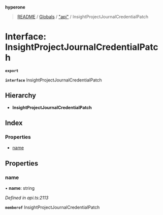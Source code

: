**hyperone**

> [README](../README.md) / [Globals](../globals.md) / ["api"](../modules/_api_.md) / InsightProjectJournalCredentialPatch

# Interface: InsightProjectJournalCredentialPatch

**`export`** 

**`interface`** InsightProjectJournalCredentialPatch

## Hierarchy

* **InsightProjectJournalCredentialPatch**

## Index

### Properties

* [name](_api_.insightprojectjournalcredentialpatch.md#name)

## Properties

### name

•  **name**: string

*Defined in api.ts:2113*

**`memberof`** InsightProjectJournalCredentialPatch
